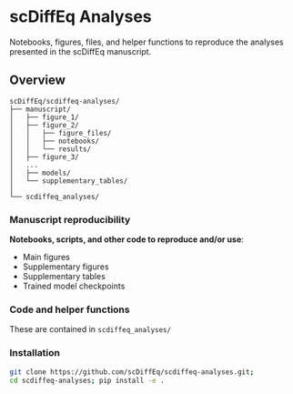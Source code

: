 # scDiffEq Analyses

Notebooks, figures, files, and helper functions to reproduce the analyses presented in the scDiffEq manuscript.

## Overview

```shell
scDiffEq/scdiffeq-analyses/
├── manuscript/
│   ├── figure_1/
│   ├── figure_2/
│   │   ├── figure_files/
│   │   ├── notebooks/
│   │   └── results/
│   ├── figure_3/
│   ...
│   ├── models/
│   └── supplementary_tables/
│
└── scdiffeq_analyses/
```

### Manuscript reproducibility

**Notebooks, scripts, and other code to reproduce and/or use**:
* Main figures
* Supplementary figures
* Supplementary tables
* Trained model checkpoints

### Code and helper functions

These are contained in `scdiffeq_analyses/`

### Installation

```bash
git clone https://github.com/scDiffEq/scdiffeq-analyses.git;
cd scdiffeq-analyses; pip install -e .
```

